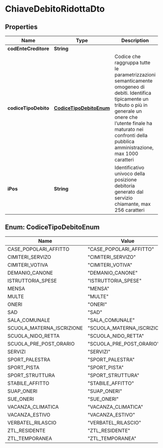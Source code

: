 
# ChiaveDebitoRidottaDto

## Properties
Name | Type | Description | Notes
------------ | ------------- | ------------- | -------------
**codEnteCreditore** | **String** |  |  [optional]
**codiceTipoDebito** | [**CodiceTipoDebitoEnum**](#CodiceTipoDebitoEnum) | Codice che raggruppa tutte le parametrizzazioni semanticamente omogeneo di debiti. Identifica tipicamente un tributo o più in generale un onere che l’utente finale ha maturato nei confronti della pubblica amministrazione, max 1000 caratteri | 
**iPos** | **String** | Identificativo univoco della posizione debitoria generato dal servizio chiamante, max 256 caratteri | 


<a name="CodiceTipoDebitoEnum"></a>
## Enum: CodiceTipoDebitoEnum
Name | Value
---- | -----
CASE_POPOLARI_AFFITTO | &quot;CASE_POPOLARI_AFFITTO&quot;
CIMITERI_SERVIZO | &quot;CIMITERI_SERVIZO&quot;
CIMITERI_VOTIVA | &quot;CIMITERI_VOTIVA&quot;
DEMANIO_CANONE | &quot;DEMANIO_CANONE&quot;
ISTRUTTORIA_SPESE | &quot;ISTRUTTORIA_SPESE&quot;
MENSA | &quot;MENSA&quot;
MULTE | &quot;MULTE&quot;
ONERI | &quot;ONERI&quot;
SAD | &quot;SAD&quot;
SALA_COMUNALE | &quot;SALA_COMUNALE&quot;
SCUOLA_MATERNA_ISCRIZIONE | &quot;SCUOLA_MATERNA_ISCRIZIONE&quot;
SCUOLA_NIDO_RETTA | &quot;SCUOLA_NIDO_RETTA&quot;
SCUOLA_PRE_POST_ORARIO | &quot;SCUOLA_PRE_POST_ORARIO&quot;
SERVIZI | &quot;SERVIZI&quot;
SPORT_PALESTRA | &quot;SPORT_PALESTRA&quot;
SPORT_PISTA | &quot;SPORT_PISTA&quot;
SPORT_STRUTTURA | &quot;SPORT_STRUTTURA&quot;
STABILE_AFFITTO | &quot;STABILE_AFFITTO&quot;
SUAP_ONERI | &quot;SUAP_ONERI&quot;
SUE_ONERI | &quot;SUE_ONERI&quot;
VACANZA_CLIMATICA | &quot;VACANZA_CLIMATICA&quot;
VACANZA_ESTIVO | &quot;VACANZA_ESTIVO&quot;
VERBATEL_RILASCIO | &quot;VERBATEL_RILASCIO&quot;
ZTL_RESIDENTE | &quot;ZTL_RESIDENTE&quot;
ZTL_TEMPORANEA | &quot;ZTL_TEMPORANEA&quot;



